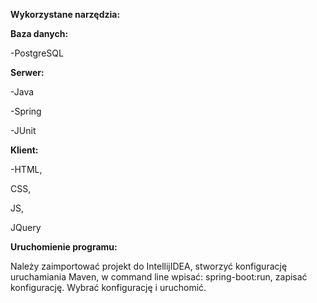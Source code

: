 <b>Wykorzystane narzędzia:</b>

<b>Baza danych:</b>
<p>-PostgreSQL</p>

<b>Serwer:</b>
<p>-Java</p>
<p>-Spring</p>
<p>-JUnit</p>

<b>Klient:</b>
<p>-HTML,</p> <p>CSS,</p> <p>JS,</p> <p>JQuery</p>

<b>Uruchomienie programu:</b>
<p>
Należy zaimportować projekt do IntellijIDEA, stworzyć konfigurację uruchamiania Maven, w command line wpisać: spring-boot:run, zapisać konfigurację.
Wybrać konfigurację i uruchomić.</p>